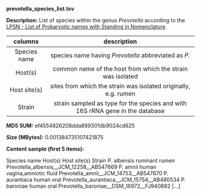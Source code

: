 **prevotella_species_list.tsv**

**Description:**	List of species within the genus *Prevotella* according to the 
                        [LPSN - List of Prokaryotic names with Standing in Nomenclature](lpsn.dsmz.de).

| **columns** | **description** |
| :---: | :---: |
| Species name | species name having *Prevotella* abbreviated as *P.* |
| Host(s) | common name of the host from which the strain was isolated |
| Host site(s) | sites from which the strain was isolated originally, e.g. rumen |
| Strain | strain sampled as type for the species and with 16S rRNA gene in the database |

**MD5 SUM:**	ef4554826208dda899301db9024cd625

**Size (MBytes):**	0.001384735107421875

**Content sample (first 5 items):**

Species name	Host(s)	Host site(s)	Strain
P. albensis	ruminant	rumen	Prevotella_albensis__JCM_12258__AB547669
P. amnii	human	vagina,amniotic fluid	Prevotella_amnii__JCM_14753__AB547670
P. aurantiaca	human	oral	Prevotella_aurantiaca__JCM_15754__AB480534
P. baroniae	human	oral	Prevotella_baroniae__DSM_16972__FJ940882
[...]
